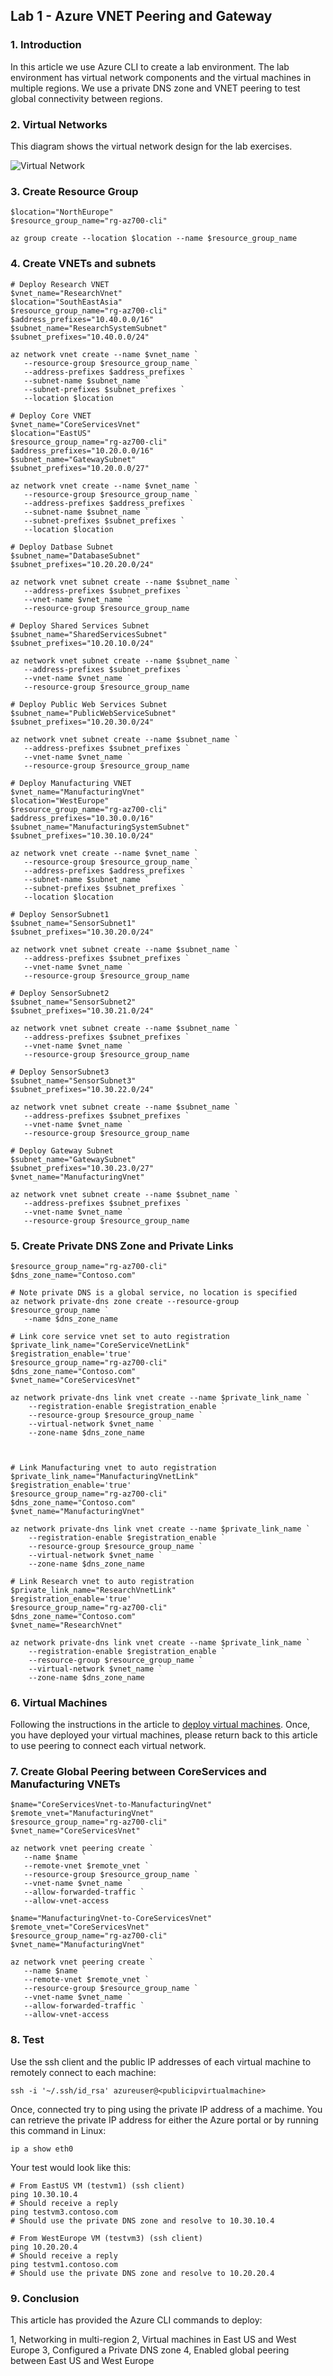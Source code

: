 ## Lab 1 - Azure VNET Peering and Gateway

### 1. Introduction

In this article we use Azure CLI to create a lab environment. The lab environment has virtual network components and the virtual machines in multiple regions. We use a private DNS zone and VNET peering to test global connectivity between regions.

### 2. Virtual Networks

This diagram shows the virtual network design for the lab exercises.

![Virtual Network](az700-vnet.png)

### 3. Create Resource Group

```
$location="NorthEurope"
$resource_group_name="rg-az700-cli"

az group create --location $location --name $resource_group_name
```

### 4. Create VNETs and subnets

```
# Deploy Research VNET
$vnet_name="ResearchVnet"
$location="SouthEastAsia"
$resource_group_name="rg-az700-cli"
$address_prefixes="10.40.0.0/16"
$subnet_name="ResearchSystemSubnet"
$subnet_prefixes="10.40.0.0/24"

az network vnet create --name $vnet_name `
   --resource-group $resource_group_name `
   --address-prefixes $address_prefixes `
   --subnet-name $subnet_name `
   --subnet-prefixes $subnet_prefixes `
   --location $location

# Deploy Core VNET
$vnet_name="CoreServicesVnet"
$location="EastUS"
$resource_group_name="rg-az700-cli"
$address_prefixes="10.20.0.0/16"
$subnet_name="GatewaySubnet"
$subnet_prefixes="10.20.0.0/27"

az network vnet create --name $vnet_name `
   --resource-group $resource_group_name `
   --address-prefixes $address_prefixes `
   --subnet-name $subnet_name `
   --subnet-prefixes $subnet_prefixes `
   --location $location

# Deploy Datbase Subnet
$subnet_name="DatabaseSubnet"
$subnet_prefixes="10.20.20.0/24"

az network vnet subnet create --name $subnet_name `
   --address-prefixes $subnet_prefixes `
   --vnet-name $vnet_name `
   --resource-group $resource_group_name 

# Deploy Shared Services Subnet
$subnet_name="SharedServicesSubnet"
$subnet_prefixes="10.20.10.0/24"

az network vnet subnet create --name $subnet_name `
   --address-prefixes $subnet_prefixes `
   --vnet-name $vnet_name `
   --resource-group $resource_group_name

# Deploy Public Web Services Subnet
$subnet_name="PublicWebServiceSubnet"
$subnet_prefixes="10.20.30.0/24"

az network vnet subnet create --name $subnet_name `
   --address-prefixes $subnet_prefixes `
   --vnet-name $vnet_name `
   --resource-group $resource_group_name

# Deploy Manufacturing VNET
$vnet_name="ManufacturingVnet"
$location="WestEurope"
$resource_group_name="rg-az700-cli"
$address_prefixes="10.30.0.0/16"
$subnet_name="ManufacturingSystemSubnet"
$subnet_prefixes="10.30.10.0/24"

az network vnet create --name $vnet_name `
   --resource-group $resource_group_name `
   --address-prefixes $address_prefixes `
   --subnet-name $subnet_name `
   --subnet-prefixes $subnet_prefixes `
   --location $location

# Deploy SensorSubnet1
$subnet_name="SensorSubnet1"
$subnet_prefixes="10.30.20.0/24"

az network vnet subnet create --name $subnet_name `
   --address-prefixes $subnet_prefixes `
   --vnet-name $vnet_name `
   --resource-group $resource_group_name

# Deploy SensorSubnet2
$subnet_name="SensorSubnet2"
$subnet_prefixes="10.30.21.0/24"

az network vnet subnet create --name $subnet_name `
   --address-prefixes $subnet_prefixes `
   --vnet-name $vnet_name `
   --resource-group $resource_group_name

# Deploy SensorSubnet3
$subnet_name="SensorSubnet3"
$subnet_prefixes="10.30.22.0/24"

az network vnet subnet create --name $subnet_name `
   --address-prefixes $subnet_prefixes `
   --vnet-name $vnet_name `
   --resource-group $resource_group_name

# Deploy Gateway Subnet
$subnet_name="GatewaySubnet"
$subnet_prefixes="10.30.23.0/27"
$vnet_name="ManufacturingVnet"

az network vnet subnet create --name $subnet_name `
   --address-prefixes $subnet_prefixes `
   --vnet-name $vnet_name `
   --resource-group $resource_group_name

```

### 5. Create Private DNS Zone and Private Links

```
$resource_group_name="rg-az700-cli"
$dns_zone_name="Contoso.com"

# Note private DNS is a global service, no location is specified
az network private-dns zone create --resource-group $resource_group_name `
   --name $dns_zone_name

# Link core service vnet set to auto registration
$private_link_name="CoreServiceVnetLink"
$registration_enable='true'
$resource_group_name="rg-az700-cli"
$dns_zone_name="Contoso.com"
$vnet_name="CoreServicesVnet"

az network private-dns link vnet create --name $private_link_name `
    --registration-enable $registration_enable `
    --resource-group $resource_group_name `
    --virtual-network $vnet_name `
    --zone-name $dns_zone_name



# Link Manufacturing vnet to auto registration
$private_link_name="ManufacturingVnetLink"
$registration_enable='true'
$resource_group_name="rg-az700-cli"
$dns_zone_name="Contoso.com"
$vnet_name="ManufacturingVnet"

az network private-dns link vnet create --name $private_link_name `
    --registration-enable $registration_enable `
    --resource-group $resource_group_name `
    --virtual-network $vnet_name `
    --zone-name $dns_zone_name

# Link Research vnet to auto registration
$private_link_name="ResearchVnetLink"
$registration_enable='true'
$resource_group_name="rg-az700-cli"
$dns_zone_name="Contoso.com"
$vnet_name="ResearchVnet"

az network private-dns link vnet create --name $private_link_name `
    --registration-enable $registration_enable `
    --resource-group $resource_group_name `
    --virtual-network $vnet_name `
    --zone-name $dns_zone_name

```

### 6. Virtual Machines

Following the instructions in the article to [deploy virtual machines](virtual-machines.md). Once, you have deployed your virtual machines, please return back to this article to use peering to connect each virtual network.

### 7. Create Global Peering between CoreServices and Manufacturing VNETs

```
$name="CoreServicesVnet-to-ManufacturingVnet"
$remote_vnet="ManufacturingVnet"
$resource_group_name="rg-az700-cli"
$vnet_name="CoreServicesVnet"

az network vnet peering create `
   --name $name `
   --remote-vnet $remote_vnet `
   --resource-group $resource_group_name `
   --vnet-name $vnet_name `
   --allow-forwarded-traffic `
   --allow-vnet-access

$name="ManufacturingVnet-to-CoreServicesVnet"
$remote_vnet="CoreServicesVnet"
$resource_group_name="rg-az700-cli"
$vnet_name="ManufacturingVnet"

az network vnet peering create `
   --name $name `
   --remote-vnet $remote_vnet `
   --resource-group $resource_group_name `
   --vnet-name $vnet_name `
   --allow-forwarded-traffic `
   --allow-vnet-access

```

### 8. Test 

Use the ssh client and the public IP addresses of each virtual machine to remotely connect to each machine:

```
ssh -i '~/.ssh/id_rsa' azureuser@<publicipvirtualmachine>
```

Once, connected try to ping using the private IP address of a machime. You can retrieve the private IP address for either the Azure portal or by running this command in Linux:

```
ip a show eth0
```

Your test would look like this:

```
# From EastUS VM (testvm1) (ssh client)
ping 10.30.10.4
# Should receive a reply
ping testvm3.contoso.com
# Should use the private DNS zone and resolve to 10.30.10.4

# From WestEurope VM (testvm3) (ssh client)
ping 10.20.20.4
# Should receive a reply
ping testvm1.contoso.com
# Should use the private DNS zone and resolve to 10.20.20.4
```

### 9. Conclusion 

This article has provided the Azure CLI commands to deploy:

1, Networking in multi-region
2, Virtual machines in East US and West Europe
3, Configured a Private DNS zone
4, Enabled global peering between East US and West Europe
